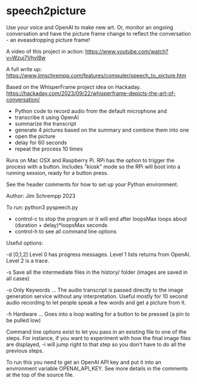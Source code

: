 # speech2picture
Use your voice and OpenAI to make new art. Or, monitor an ongoing conversation
and have the picture frame change to reflect the conversation - an
eveasdropping picture frame!

A video of this project in action: https://www.youtube.com/watch?v=Wzuj7Vhyl8w

A full write up: https://www.jimschrempp.com/features/computer/speech_to_picture.htm

Based on the WhisperFrame project idea on Hackaday.  
https://hackaday.com/2023/09/22/whisperframe-depicts-the-art-of-conversation/

- Python code to record audio from the default microphone and 
- transcribe it using OpenAI
- summarize the transcript 
- generate 4 pictures based on the summary and combine them into one
- open the picture
- delay for 60 seconds
- repeat the process 10 times

Runs on Mac OSX and Raspberry Pi. RPi has the option to trigger the process with a button. Includes
"kiosk" mode so the RPi will boot into a running session, ready for a button press.

See the header comments for how to set up your Python environment.

Author: Jim Schrempp 2023 

To run:  python3 pyspeech.py

- control-c to stop the program or it will end after loopsMax loops about (duration + delay)*loopsMax seconds
- control-h to see all command line options

Useful options:

-d [0,1,2] Level 0 has progress messages. Level 1 lists returns from OpenAI. Level 2 is a trace.

-s Save all the intermediate files in the history/ folder (images are saved in all cases)

-o Only Keywords ... The audio transcript is passed directly to the image generation service
   without any interpretation. Useful mostly for 10 second audio recording to let people speak
   a few words and get a picture from it. 

-h Hardware ... Goes into a loop waiting for a button to be pressed (a pin to be pulled low)

Command line options exist to let you pass in an existing file to one of the steps. For instance, if you want to experiment with how the final image files are displayed, -i <filename> will jump right to that step so you don't have to do all the previous steps.

To run this you need to get an OpenAI API key and put it into an environment variable OPENAI_API_KEY. See more
details in the comments at the top of the source file.
